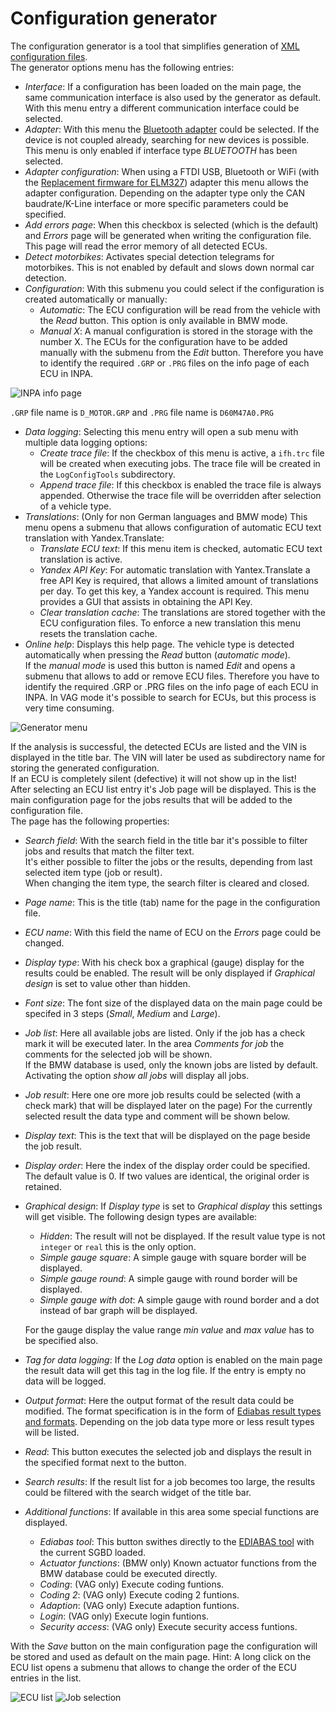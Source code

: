 # Configuration generator
The configuration generator is a tool that simplifies generation of [XML configuration files](Page_specification.md).  
The generator options menu has the following entries:
* _Interface_: If a configuration has been loaded on the main page, the same communication interface is also used by the generator as default. With this menu entry a different communication interface could be selected.
* _Adapter_: With this menu the [Bluetooth adapter](Deep_OBD_for_BMW_and_VAG.md#supported-adapters) could be selected. If the device is not coupled already, searching for new devices is possible. This menu is only enabled if interface type _BLUETOOTH_ has been selected.
* _Adapter configuration_: When using a FTDI USB, Bluetooth or WiFi (with the [Replacement firmware for ELM327](Replacement_firmware_for_ELM327.md)) adapter this menu allows the adapter configuration. Depending on the adapter type only the CAN baudrate/K-Line interface or more specific parameters could be specified.
* _Add errors page_: When this checkbox is selected (which is the default) and _Errors_ page will be generated when writing the configuration file. This page will read the error memory of all detected ECUs.
* _Detect motorbikes_: Activates special detection telegrams for motorbikes. This is not enabled by default and slows down normal car detection.
* _Configuration_: With this submenu you could select if the configuration is created automatically or manually:
	* _Automatic_: The ECU configuration will be read from the vehicle with the _Read_ button. This option is only available in BMW mode.
	* _Manual X_: A manual configuration is stored in the storage with the number X. The ECUs for the configuration have to be added manually with the submenu from the _Edit_ button. Therefore you have to identify the required `.GRP` or `.PRG` files on the info page of each ECU in INPA.

![INPA info page](Configuration_Generator_InpaInfo.png)

`.GRP` file name is `D_MOTOR.GRP` and `.PRG` file name is `D60M47A0.PRG`
* _Data logging_: Selecting this menu entry will open a sub menu with multiple data logging options:
	* _Create trace file_: If the checkbox of this menu is active, a `ifh.trc` file will be created when executing jobs. The trace file will be created in the `LogConfigTools` subdirectory.
	* _Append trace file_: If this checkbox is enabled the trace file is always appended. Otherwise the trace file will be overridden after selection of a vehicle type.
* _Translations_: (Only for non German languages and BMW mode) This menu opens a submenu that allows configuration of automatic ECU text translation with Yandex.Translate:
	* _Translate ECU text_: If this menu item is checked, automatic ECU text translation is active.
	* _Yandex API Key_: For automatic translation with Yantex.Translate a free API Key is required, that allows a limited amount of translations per day. To get this key, a Yandex account is required. This menu provides a GUI that assists in obtaining the API Key.
	* _Clear translation cache_: The translations are stored together with the ECU configuration files. To enforce a new translation this menu resets the translation cache.
* _Online help_: Displays this help page.
The vehicle type is detected automatically when pressing the _Read_ button (_automatic mode_).  
If the _manual mode_ is used this button is named _Edit_ and opens a submenu that allows to add or remove ECU files. Therefore you have to identify the required .GRP or .PRG files on the info page of each ECU in INPA. In VAG mode it's possible to search for ECUs, but this process is very time consuming.

![Generator menu](Configuration_Generator_AppGeneratorMenuSmall.png)

If the analysis is successful, the detected ECUs are listed and the VIN is displayed in the title bar. The VIN will later be used as subdirectory name for storing the generated configuration.  
If an ECU is completely silent (defective) it will not show up in the list!  
After selecting an ECU list entry it's Job page will be displayed. This is the main configuration page for the jobs results that will be added to the configuration file.  
The page has the following properties:
* _Search field_: With the search field in the title bar it's possible to filter jobs and results that match the filter text.  
It's either possible to filter the jobs or the results, depending from last selected item type (job or result).  
When changing the item type, the search filter is cleared and closed.
* _Page name_: This is the title (tab) name for the page in the configuration file.
* _ECU name_: With this field the name of ECU on the _Errors_ page could be changed.
* _Display type_: With his check box a graphical (gauge) display for the results could be enabled. The result will be only displayed if _Graphical design_ is set to value other than hidden.
* _Font size_: The font size of the displayed data on the main page could be specifed in 3 steps (_Small_, _Medium_ and _Large_).
* _Job list_: Here all available jobs are listed. Only if the job has a check mark it will be executed later. In the area _Comments for job_ the comments for the selected job will be shown.  
 If the BMW database is used, only the known jobs are listed by default. Activating the option _show all jobs_ will display all jobs.
* _Job result_: Here one ore more job results could be selected (with a check mark) that will be displayed later on the page) For the currently selected result the data type and comment will be shown below.
* _Display text_: This is the text that will be displayed on the page beside the job result.
* _Display order_: Here the index of the display order could be specified. The default value is 0. If two values are identical, the original order is retained.
* _Graphical design_: If _Display type_ is set to _Graphical display_ this settings will get visible. The following design types are available:
    * _Hidden_: The result will not be displayed. If the result value type is not `integer` or `real` this is the only option.
    * _Simple gauge square_: A simple gauge with square border will be displayed.
    * _Simple gauge round_: A simple gauge with round border will be displayed.
    * _Simple gauge with dot_: A simple gauge with round border and a dot instead of bar graph will be displayed.

    For the gauge display the value range _min value_ and _max value_ has to be specified also.
* _Tag for data logging_: If the _Log data_ option is enabled on the main page the result data will get this tag in the log file. If the entry is empty no data will be logged.
* _Output format_: Here the output format of the result data could be modified. The format specification is in the form of [Ediabas result types and formats](EDIABAS_result_types_and_formats.md). Depending on the job data type more or less result types will be listed.
* _Read_: This button executes the selected job and displays the result in the specified format next to the button.
* _Search results_: If the result list for a job becomes too large, the results could be filtered with the search widget of the title bar.
* _Additional functions_: If available in this area some special functions are displayed.
  * _Ediabas tool_: This button swithes directly to the [EDIABAS tool](EdiabasTool.md) with the current SGBD loaded.
  * _Actuator functions_: (BMW only) Known actuator functions from the BMW database could be executed directly.
  * _Coding_: (VAG only) Execute coding funtions.
  * _Coding 2_: (VAG only) Execute coding 2 funtions.
  * _Adaption_: (VAG only) Execute adaption funtions.
  * _Login_: (VAG only) Execute login funtions.
  * _Security access_: (VAG only) Execute security access funtions.

With the _Save_ button on the main configuration page the configuration will be stored and used as default on the main page.
Hint: A long click on the ECU list opens a submenu that allows to change the order of the ECU entries in the list.

![ECU list](Configuration_Generator_AppGeneratorEcusSmall.png) ![Job selection](Configuration_Generator_AppGeneratorJobSmall.png)
